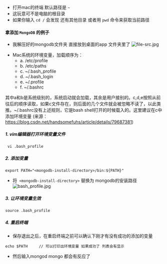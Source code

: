 * 打开mac的终端  默认路径是  `~` 
* 这玩意可不是电脑的根目录
* 如果你输入 ` cd / ` 会发现 还有其他目录  或者用 `pwd` 命令来获取当前路径

####  拿添加 `MongoDB` 的例子

*   我解压好的mongodb文件夹 直接放到桌面的app 文件夹里了
![file-src.jpg](https://upload-images.jianshu.io/upload_images/9948410-169c90f980c5b11a.jpg?imageMogr2/auto-orient/strip%7CimageView2/2/w/1240)

+ Mac系统的环境变量，加载顺序为： 
  - a. /etc/profile 
  - b. /etc/paths 
  - c. ~/.bash_profile 
  - d. ~/.bash_login 
  - e. ~/.profile 
  - f. ~/.bashrc 

 其中a和b是系统级别的，系统启动就会加载，其余是用户接别的。c,d,e按照从前往后的顺序读取，如果c文件存在，则后面的几个文件就会被忽略不读了，以此类推。~/.bashrc没有上述规则，它是bash shell打开的时候载入的。这里建议在c中添加环境变量  (来源： https://blog.csdn.net/handsomefuhs/article/details/79687381)

##### 1. vim编辑器打开环境变量文件 
```
 vi .bash_profile
```

#####  2. 添加变量 

```
export PATH="<mongodb-install-directory>/bin:${PATH}"
```
* 将` <mongodb-install-directory>`  替换为 mongodb的安装路径
![bash_profile.jpg](https://upload-images.jianshu.io/upload_images/9948410-48ab84c25785d887.jpg?imageMogr2/auto-orient/strip%7CimageView2/2/w/1240)



#####  3. 让环境变量生效
```
source .bash_profile
```

##### 4. 重启终端

*  保存退出之后，在重启终端之前可以确认下刚才有没有成功的添加的变量
```
echo $PATH     // 可以打印出环境变量 如果成功了 列表会有显示
```
*  然后输入mongod mongo 都会有反应了


